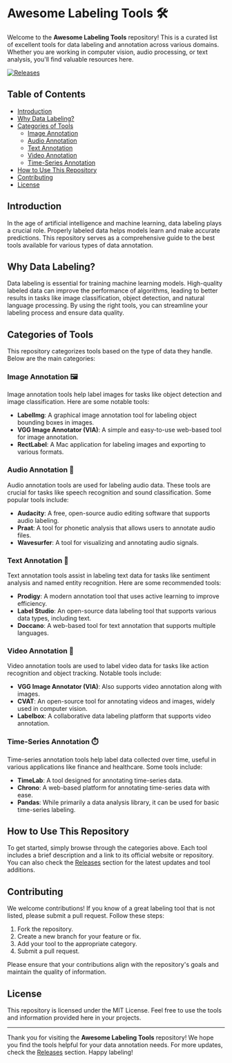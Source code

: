 # Awesome Labeling Tools 🛠️

Welcome to the **Awesome Labeling Tools** repository! This is a curated list of excellent tools for data labeling and annotation across various domains. Whether you are working in computer vision, audio processing, or text analysis, you'll find valuable resources here.

[![Releases](https://img.shields.io/github/release/emmavlorz99/awesome-labeling-tools.svg)](https://github.com/emmavlorz99/awesome-labeling-tools/releases)

## Table of Contents

- [Introduction](#introduction)
- [Why Data Labeling?](#why-data-labeling)
- [Categories of Tools](#categories-of-tools)
  - [Image Annotation](#image-annotation)
  - [Audio Annotation](#audio-annotation)
  - [Text Annotation](#text-annotation)
  - [Video Annotation](#video-annotation)
  - [Time-Series Annotation](#time-series-annotation)
- [How to Use This Repository](#how-to-use-this-repository)
- [Contributing](#contributing)
- [License](#license)

## Introduction

In the age of artificial intelligence and machine learning, data labeling plays a crucial role. Properly labeled data helps models learn and make accurate predictions. This repository serves as a comprehensive guide to the best tools available for various types of data annotation.

## Why Data Labeling?

Data labeling is essential for training machine learning models. High-quality labeled data can improve the performance of algorithms, leading to better results in tasks like image classification, object detection, and natural language processing. By using the right tools, you can streamline your labeling process and ensure data quality.

## Categories of Tools

This repository categorizes tools based on the type of data they handle. Below are the main categories:

### Image Annotation 🖼️

Image annotation tools help label images for tasks like object detection and image classification. Here are some notable tools:

- **LabelImg**: A graphical image annotation tool for labeling object bounding boxes in images.
- **VGG Image Annotator (VIA)**: A simple and easy-to-use web-based tool for image annotation.
- **RectLabel**: A Mac application for labeling images and exporting to various formats.

### Audio Annotation 🎵

Audio annotation tools are used for labeling audio data. These tools are crucial for tasks like speech recognition and sound classification. Some popular tools include:

- **Audacity**: A free, open-source audio editing software that supports audio labeling.
- **Praat**: A tool for phonetic analysis that allows users to annotate audio files.
- **Wavesurfer**: A tool for visualizing and annotating audio signals.

### Text Annotation 📜

Text annotation tools assist in labeling text data for tasks like sentiment analysis and named entity recognition. Here are some recommended tools:

- **Prodigy**: A modern annotation tool that uses active learning to improve efficiency.
- **Label Studio**: An open-source data labeling tool that supports various data types, including text.
- **Doccano**: A web-based tool for text annotation that supports multiple languages.

### Video Annotation 🎥

Video annotation tools are used to label video data for tasks like action recognition and object tracking. Notable tools include:

- **VGG Image Annotator (VIA)**: Also supports video annotation along with images.
- **CVAT**: An open-source tool for annotating videos and images, widely used in computer vision.
- **Labelbox**: A collaborative data labeling platform that supports video annotation.

### Time-Series Annotation ⏱️

Time-series annotation tools help label data collected over time, useful in various applications like finance and healthcare. Some tools include:

- **TimeLab**: A tool designed for annotating time-series data.
- **Chrono**: A web-based platform for annotating time-series data with ease.
- **Pandas**: While primarily a data analysis library, it can be used for basic time-series labeling.

## How to Use This Repository

To get started, simply browse through the categories above. Each tool includes a brief description and a link to its official website or repository. You can also check the [Releases](https://github.com/emmavlorz99/awesome-labeling-tools/releases) section for the latest updates and tool additions.

## Contributing

We welcome contributions! If you know of a great labeling tool that is not listed, please submit a pull request. Follow these steps:

1. Fork the repository.
2. Create a new branch for your feature or fix.
3. Add your tool to the appropriate category.
4. Submit a pull request.

Please ensure that your contributions align with the repository's goals and maintain the quality of information.

## License

This repository is licensed under the MIT License. Feel free to use the tools and information provided here in your projects.

---

Thank you for visiting the **Awesome Labeling Tools** repository! We hope you find the tools helpful for your data annotation needs. For more updates, check the [Releases](https://github.com/emmavlorz99/awesome-labeling-tools/releases) section. Happy labeling!